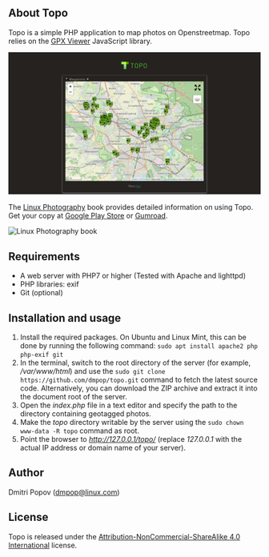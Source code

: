  
## About Topo

Topo is a simple PHP application to map photos on Openstreetmap. Topo relies on the [GPX Viewer](https://www.j-berkemeier.de/GPXViewer/) JavaScript library.

<img src="topo.png" alt="Topo">

The [Linux Photography](https://gumroad.com/l/linux-photography) book provides detailed information on using Topo. Get your copy at [Google Play Store](https://play.google.com/store/books/details/Dmitri_Popov_Linux_Photography?id=cO70CwAAQBAJ) or [Gumroad](https://gumroad.com/l/linux-photography).

<img src="https://i.imgur.com/qP9Z9mQ.jpg" title="Linux Photography book" width="200"/>

## Requirements

* A web server with PHP7 or higher (Tested with Apache and lighttpd)
* PHP libraries: exif
* Git (optional)

## Installation and usage

1. Install the required packages. On Ubuntu and Linux Mint, this can be done by running the following command: `sudo apt install apache2 php php-exif git`
2. In the terminal, switch to the root directory of the server (for example, _/var/www/html_) and use the `sudo git clone https://github.com/dmpop/topo.git` command to fetch the latest source code. Alternatively, you can download the ZIP archive and extract it into the document root of the server.
3. Open the _index.php_ file in a text editor and specify the path to the directory containing geotagged photos.
4. Make the _topo_ directory writable by the server using the `sudo chown www-data -R topo` command as root.
5. Point the browser to _http://127.0.0.1/topo/_ (replace *127.0.0.1* with the actual IP address or domain name of your server).

## Author

Dmitri Popov ([dmpop@linux.com](mailto:dmpop@linux.com))

## License

Topo is released under the [Attribution-NonCommercial-ShareAlike 4.0 International](https://creativecommons.org/licenses/by-nc-sa/4.0/) license.
